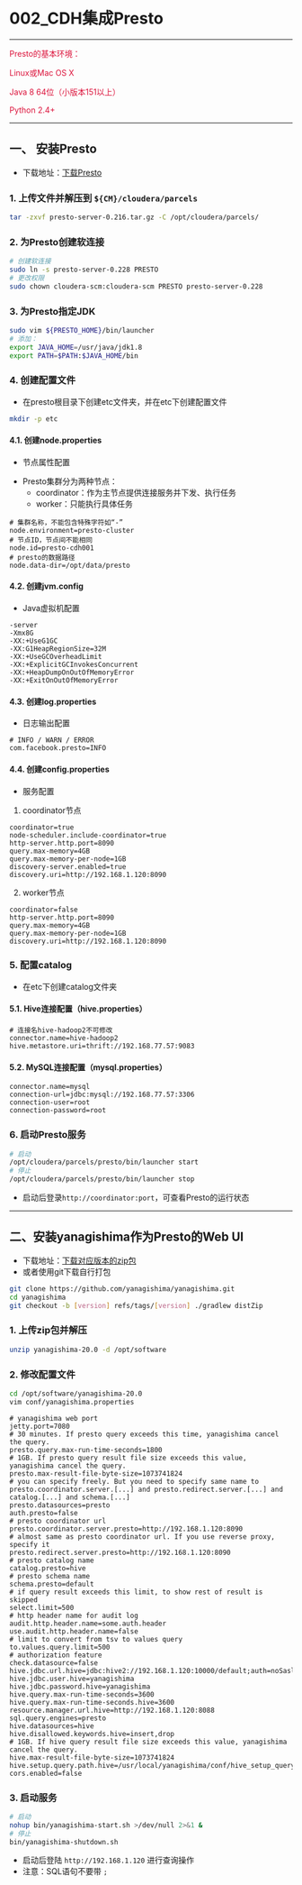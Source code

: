 # 002_CDH集成Presto

---
<font color=#DC143C>Presto的基本环境：

Linux或Mac OS X

Java 8 64位（小版本151以上）

Python 2.4+
</font>

---
## 一、 安装Presto
* 下载地址：[下载Presto](https://prestodb.github.io/download.html)
### 1. 上传文件并解压到 `${CM}/cloudera/parcels`
```bash
tar -zxvf presto-server-0.216.tar.gz -C /opt/cloudera/parcels/
```
### 2. 为Presto创建软连接
```bash
# 创建软连接
sudo ln -s presto-server-0.228 PRESTO
# 更改权限
sudo chown cloudera-scm:cloudera-scm PRESTO presto-server-0.228
```
### 3. 为Presto指定JDK
```bash
sudo vim ${PRESTO_HOME}/bin/launcher
# 添加：
export JAVA_HOME=/usr/java/jdk1.8
export PATH=$PATH:$JAVA_HOME/bin
```
### 4. 创建配置文件
* 在presto根目录下创建etc文件夹，并在etc下创建配置文件
```bash
mkdir -p etc
```
#### 4.1. 创建node.properties
* 节点属性配置
+ Presto集群分为两种节点：
	- coordinator：作为主节点提供连接服务并下发、执行任务
	- worker：只能执行具体任务
```properties
# 集群名称，不能包含特殊字符如“-”
node.environment=presto-cluster
# 节点ID，节点间不能相同
node.id=presto-cdh001
# presto的数据路径
node.data-dir=/opt/data/presto
```
#### 4.2. 创建jvm.config
* Java虚拟机配置
```properties
-server
-Xmx8G
-XX:+UseG1GC
-XX:G1HeapRegionSize=32M
-XX:+UseGCOverheadLimit
-XX:+ExplicitGCInvokesConcurrent
-XX:+HeapDumpOnOutOfMemoryError
-XX:+ExitOnOutOfMemoryError
```
#### 4.3. 创建log.properties
* 日志输出配置
```properties
# INFO / WARN / ERROR
com.facebook.presto=INFO
```
#### 4.4. 创建config.properties
* 服务配置
1. coordinator节点
```properties
coordinator=true
node-scheduler.include-coordinator=true
http-server.http.port=8090
query.max-memory=4GB
query.max-memory-per-node=1GB
discovery-server.enabled=true
discovery.uri=http://192.168.1.120:8090
```
2. worker节点
```properties
coordinator=false
http-server.http.port=8090
query.max-memory=4GB
query.max-memory-per-node=1GB
discovery.uri=http://192.168.1.120:8090
```
### 5. 配置catalog
* 在etc下创建catalog文件夹
#### 5.1. Hive连接配置（hive.properties）
```properties
# 连接名hive-hadoop2不可修改
connector.name=hive-hadoop2
hive.metastore.uri=thrift://192.168.77.57:9083
```
#### 5.2. MySQL连接配置（mysql.properties）
```properties
connector.name=mysql
connection-url=jdbc:mysql://192.168.77.57:3306
connection-user=root
connection-password=root
```
### 6. 启动Presto服务
```bash
# 启动
/opt/cloudera/parcels/presto/bin/launcher start
# 停止
/opt/cloudera/parcels/presto/bin/launcher stop
```
* 启动后登录`http://coordinator:port`，可查看Presto的运行状态

---
## 二、安装yanagishima作为Presto的Web UI
* 下载地址：[下载对应版本的zip包](https://github.com/yanagishima/yanagishima)
* 或者使用git下载自行打包
```bash
git clone https://github.com/yanagishima/yanagishima.git
cd yanagishima
git checkout -b [version] refs/tags/[version] ./gradlew distZip
```
### 1. 上传zip包并解压
```bash
unzip yanagishima-20.0 -d /opt/software
```
### 2. 修改配置文件
```bash
cd /opt/software/yanagishima-20.0
vim conf/yanagishima.properties
```
```properties
# yanagishima web port
jetty.port=7080
# 30 minutes. If presto query exceeds this time, yanagishima cancel the query.
presto.query.max-run-time-seconds=1800
# 1GB. If presto query result file size exceeds this value, yanagishima cancel the query.
presto.max-result-file-byte-size=1073741824
# you can specify freely. But you need to specify same name to presto.coordinator.server.[...] and presto.redirect.server.[...] and catalog.[...] and schema.[...]
presto.datasources=presto
auth.presto=false
# presto coordinator url
presto.coordinator.server.presto=http://192.168.1.120:8090
# almost same as presto coordinator url. If you use reverse proxy, specify it
presto.redirect.server.presto=http://192.168.1.120:8090
# presto catalog name
catalog.presto=hive
# presto schema name
schema.presto=default
# if query result exceeds this limit, to show rest of result is skipped
select.limit=500
# http header name for audit log
audit.http.header.name=some.auth.header
use.audit.http.header.name=false
# limit to convert from tsv to values query
to.values.query.limit=500
# authorization feature
check.datasource=false
hive.jdbc.url.hive=jdbc:hive2://192.168.1.120:10000/default;auth=noSasl
hive.jdbc.user.hive=yanagishima
hive.jdbc.password.hive=yanagishima
hive.query.max-run-time-seconds=3600
hive.query.max-run-time-seconds.hive=3600
resource.manager.url.hive=http://192.168.1.120:8088
sql.query.engines=presto
hive.datasources=hive
hive.disallowed.keywords.hive=insert,drop
# 1GB. If hive query result file size exceeds this value, yanagishima cancel the query.
hive.max-result-file-byte-size=1073741824
hive.setup.query.path.hive=/usr/local/yanagishima/conf/hive_setup_query_hive
cors.enabled=false
```
### 3. 启动服务
```bash
# 启动
nohup bin/yanagishima-start.sh >/dev/null 2>&1 &
# 停止
bin/yanagishima-shutdown.sh
```
* 启动后登陆 `http://192.168.1.120` 进行查询操作
* 注意：SQL语句不要带 `;`